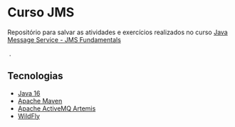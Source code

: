 # Curso JMS
Repositório para salvar as atividades e exercícios realizados no curso [Java Message Service - JMS Fundamentals](https://www.udemy.com/course/java-message-service-jms-fundamentals/)


&nbsp;.
## Tecnologias
* [Java 16](https://docs.oracle.com/en/java/javase/16/)
* [Apache Maven](https://maven.apache.org/guides/)
* [Apache ActiveMQ Artemis](https://activemq.apache.org/components/artemis/)
* [WildFly](https://www.wildfly.org/)
